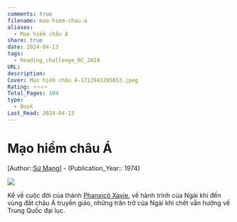 ```yaml
---
comments: true
filename: mao-hiem-chau-a
aliases:
  - Mạo hiểm châu Á
share: true
date: 2024-04-13
tags:
  - Reading_challenge_RC_2024
URL: 
description: 
Cover: Mạo hiểm châu Á-1712943265653.jpeg
Rating: ⭐⭐⭐⭐
Total_Pages: 104
type:
  - Book
Last_Read: 2024-04-13
---
```

# Mạo hiểm châu Á
[Author::[Sứ Mạng](S%E1%BB%A9%20M%E1%BA%A1ng.md)] - (Publication_Year:: 1974)

![](https://i.imgur.com/RXtgpE3.png)

Kể về cuộc đời của thánh [Phanxicô Xavie](Francis%20Xavier.md), về hành trình của Ngài khi đến vùng đất châu Á truyền giáo, những trăn trở của Ngài khi chết vẫn hướng về Trung Quốc đại lục.